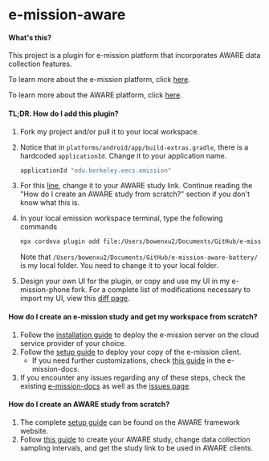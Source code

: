 # e-mission-aware
#### What's this?

This project is a plugin for e-mission platform that incorporates AWARE data collection features. 

To learn more about the e-mission platform, click [here](https://github.com/e-mission/e-mission-phone/).

To learn more about the AWARE platform, click [here](http://awareframework.com/). 



#### TL;DR. How do I add this plugin? 

1. Fork my project and/or pull it to your local workspace. 

2. Notice that in `platforms/android/app/build-extras.gradle`, there is a hardcoded `applicationId`. Change it to your application name.

   ```gradle
   applicationId "edu.berkeley.eecs.emission"
   ```

3. For this [line](https://github.com/xubowenhaoren/e-mission-aware-battery/blob/master/src/android/AwarePlugin.java#L211), change it to your AWARE study link. Continue reading the "How do I create an AWARE study from scratch?" section if you don't know what this is.

4. In your local emission workspace terminal, type the following commands

   ```bash
   npx cordova plugin add file:/Users/bowenxu2/Documents/GitHub/e-mission-aware-battery/
   ```

   Note that `/Users/bowenxu2/Documents/GitHub/e-mission-aware-battery/` is my local folder. You need to change it to your local folder.

5. Design your own UI for the plugin, or copy and use my UI in my e-mission-phone fork. For a complete list of modifications necessary to import my UI, view this [diff page](https://github.com/e-mission/e-mission-phone/compare/master...xubowenhaoren:aware). 



#### How do I create an e-mission study and get my workspace from scratch? 

1. Follow the [installation guide](https://github.com/e-mission/e-mission-server#installation) to deploy the e-mission server on the cloud service provider of your choice. 
2. Follow the [setup guide](https://github.com/e-mission/e-mission-phone/#installing-one-time-only) to deploy your copy of the e-mission client.
   - If you need further customizations, check [this guide](https://github.com/e-mission/e-mission-docs/blob/master/docs/dev/front/create_a_new_custom_client.md) in the e-mission-docs.
3. If you encounter any issues regarding any of these steps, check the existing [e-mission-docs](https://github.com/e-mission/e-mission-docs) as well as the [issues page](https://github.com/e-mission/e-mission-docs/issues?q=is%3Aissue). 



#### How do I create an AWARE study from scratch? 

1. The complete [setup guide](https://awareframework.com/hosting-your-own-aware-dashboard/) can be found on the AWARE framework website. 
2. Follow [this guide](https://awareframework.com/run-a-study-with-aware/) to create your AWARE study, change data collection sampling intervals, and get the study link to be used in AWARE clients. 

